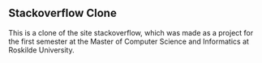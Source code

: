 ## Stackoverflow Clone
This is a clone of the site stackoverflow, which was made as a project for the first semester at the Master of Computer Science and Informatics at Roskilde University.
